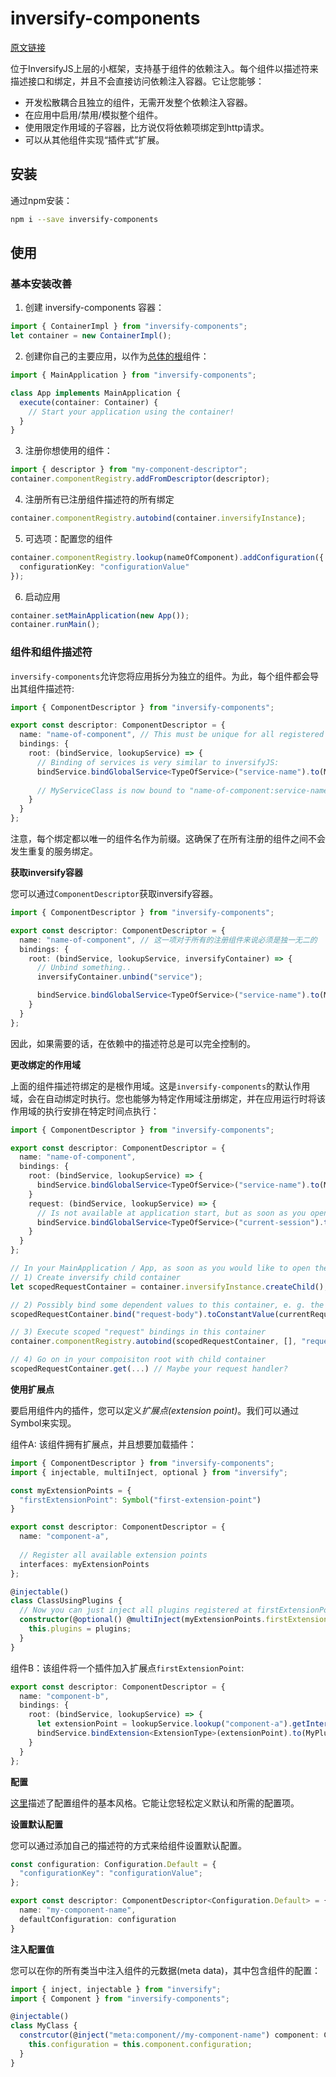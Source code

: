 # inversify-components

[原文链接](https://github.com/webcomputing/inversify-components)

位于InversifyJS上层的小框架，支持基于组件的依赖注入。每个组件以描述符来描述接口和绑定，并且不会直接访问依赖注入容器。它让您能够：

- 开发松散耦合且独立的组件，无需开发整个依赖注入容器。
- 在应用中启用/禁用/模拟整个组件。
- 使用限定作用域的子容器，比方说仅将依赖项绑定到http请求。
- 可以从其他组件实现“插件式”扩展。

## 安装

通过npm安装：

```bash
npm i --save inversify-components
```

## 使用

### 基本安装改善

1. 创建 inversify-components 容器：

```ts
import { ContainerImpl } from "inversify-components";
let container = new ContainerImpl();
```

2. 创建你自己的主要应用，以作为[总体的根](http://blog.ploeh.dk/2011/07/28/CompositionRoot/)组件：

```ts
import { MainApplication } from "inversify-components";

class App implements MainApplication {
  execute(container: Container) {
    // Start your application using the container!
  }
}
```

3. 注册你想使用的组件：

```ts
import { descriptor } from "my-component-descriptor";
container.componentRegistry.addFromDescriptor(descriptor);
```

4. 注册所有已注册组件描述符的所有绑定

```ts
container.componentRegistry.autobind(container.inversifyInstance);
```

5. 可选项：配置您的组件

```ts
container.componentRegistry.lookup(nameOfComponent).addConfiguration({
  configurationKey: "configurationValue"
});
```

6. 启动应用

```ts
container.setMainApplication(new App());
container.runMain();
```

### 组件和组件描述符

`inversify-components`允许您将应用拆分为独立的组件。为此，每个组件都会导出其组件描述符:

```ts
import { ComponentDescriptor } from "inversify-components";

export const descriptor: ComponentDescriptor = {
  name: "name-of-component", // This must be unique for all registered components
  bindings: {
    root: (bindService, lookupService) => {
      // Binding of services is very similar to inversifyJS:
      bindService.bindGlobalService<TypeOfService>("service-name").to(MyServiceClass);
      
      // MyServiceClass is now bound to "name-of-component:service-name" and available in all other components.
    }
  }
};
```

注意，每个绑定都以唯一的组件名作为前缀。这确保了在所有注册的组件之间不会发生重复的服务绑定。

**获取inversify容器**

您可以通过`ComponentDescriptor`获取inversify容器。

```ts
import { ComponentDescriptor } from "inversify-components";

export const descriptor: ComponentDescriptor = {
  name: "name-of-component", // 这一项对于所有的注册组件来说必须是独一无二的
  bindings: {
    root: (bindService, lookupService, inversifyContainer) => {
      // Unbind something..
      inversifyContainer.unbind("service");

      bindService.bindGlobalService<TypeOfService>("service-name").to(MyServiceClass);
    }
  }
};
```

因此，如果需要的话，在依赖中的描述符总是可以完全控制的。

**更改绑定的作用域**

上面的组件描述符绑定的是根作用域。这是`inversify-components`的默认作用域，会在自动绑定时执行。您也能够为特定作用域注册绑定，并在应用运行时将该作用域的执行安排在特定时间点执行：

```ts
import { ComponentDescriptor } from "inversify-components";

export const descriptor: ComponentDescriptor = {
  name: "name-of-component",
  bindings: {
    root: (bindService, lookupService) => {
      bindService.bindGlobalService<TypeOfService>("service-name").to(MyServiceClass);
    }
    request: (bindService, lookupService) => {
      // Is not available at application start, but as soon as you open your "request" scope:
      bindService.bindGlobalService<TypeOfService>("current-session").toDynamicValue(....);
    }
  }
};

// In your MainApplication / App, as soon as you would like to open the above "request" scope:
// 1) Create inversify child container
let scopedRequestContainer = container.inversifyInstance.createChild();

// 2) Possibly bind some dependent values to this container, e. g. the current request headers and body:
scopedRequestContainer.bind("request-body").toConstantValue(currentRequestBody);

// 3) Execute scoped "request" bindings in this container
container.componentRegistry.autobind(scopedRequestContainer, [], "request");

// 4) Go on in your compoisiton root with child container
scopedRequestContainer.get(...) // Maybe your request handler?
```

**使用扩展点**

要启用组件内的插件，您可以定义*扩展点(extension point)*。我们可以通过Symbol来实现。

组件A: 该组件拥有扩展点，并且想要加载插件：

```ts
import { ComponentDescriptor } from "inversify-components";
import { injectable, multiInject, optional } from "inversify";

const myExtensionPoints = {
  "firstExtensionPoint": Symbol("first-extension-point")
}

export const descriptor: ComponentDescriptor = {
  name: "component-a",
  
  // Register all available extension points
  interfaces: myExtensionPoints
};

@injectable()
class ClassUsingPlugins {
  // Now you can just inject all plugins registered at firstExtensionPoint and use them:
  constructor(@optional() @multiInject(myExtensionPoints.firstExtensionPoint) plugins) {
    this.plugins = plugins;
  }
}
```

组件B：该组件将一个插件加入扩展点`firstExtensionPoint`:

```ts
export const descriptor: ComponentDescriptor = {
  name: "component-b",
  bindings: {
    root: (bindService, lookupService) => {
      let extensionPoint = lookupService.lookup("component-a").getInterface("firstExtensionPoint");
      bindService.bindExtension<ExtensionType>(extensionPoint).to(MyPluginClass);
    }
  }
};
```

**配置**

[这里](https://gist.github.com/antoniusostermann/a6cc1bb2056404682a827735b17df32a)描述了配置组件的基本风格。它能让您轻松定义默认和所需的配置项。

**设置默认配置**

您可以通过添加自己的描述符的方式来给组件设置默认配置。

```ts
const configuration: Configuration.Default = {
  "configurationKey": "configurationValue";
};

export const descriptor: ComponentDescriptor<Configuration.Default> = {
  name: "my-component-name",
  defaultConfiguration: configuration
}
```

**注入配置值**

您可以在你的所有类当中注入组件的元数据(meta data)，其中包含组件的配置：

```ts
import { inject, injectable } from "inversify";
import { Component } from "inversify-components";

@injectable()
class MyClass {
  constrcutor(@inject("meta:component//my-component-name") component: Component<Configuration.Runtime>)
    this.configuration = this.component.configuration;
  }
}
```



